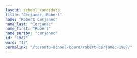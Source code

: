 ```yaml
---
layout: school_candidate
title: "Cerjanec, Robert"
name: "Robert Cerjanec"
name_last: "Cerjanec"
name_first: "Robert"
name_sortby: "cerjanec"
id: "1987"
ward: "17"
permalink: "/toronto-school-board/robert-cerjanec-1987/"
---
```

